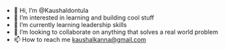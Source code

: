 - 👋 Hi, I’m @Kaushaldontula
- 👀 I’m interested in learning and building cool stuff
- 🌱 I’m currently learning leadership skills
- 💞️ I’m looking to collaborate on anything that solves a real world problem
- 📫 How to reach me kaushalkanna@gmail.com

<!---
kaushaldontula/kaushaldontula is a ✨ special ✨ repository because its `README.md` (this file) appears on your GitHub profile.
You can click the Preview link to take a look at your changes.
--->
